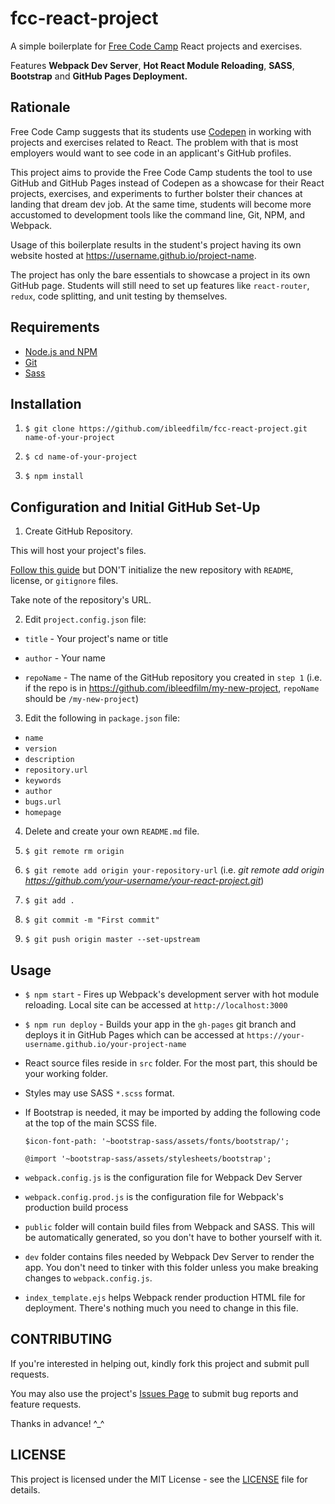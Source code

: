 # fcc-react-project

A simple boilerplate for [Free Code Camp](https://www.freecodecamp.com) React
projects and exercises.

Features **Webpack Dev Server**, **Hot React Module Reloading**, **SASS**,
**Bootstrap** and **GitHub Pages Deployment.**

## Rationale

Free Code Camp suggests that its students use [Codepen](http://codepen.io) in
working with projects and exercises related to React. The problem with that is
most employers would want to see code in an applicant's GitHub profiles.

This project aims to provide the Free Code Camp students the tool to use GitHub
and GitHub Pages instead of Codepen as a showcase for their React projects,
exercises, and experiments to further bolster their chances at landing that
dream dev job. At the same time, students will become more accustomed to
development tools like the command line, Git, NPM, and Webpack.

Usage of this boilerplate results in the student's project having its own website
hosted at https://username.github.io/project-name.

The project has only the bare essentials to showcase a project in its own GitHub
page. Students will still need to set up features like `react-router`, `redux`,
code splitting, and unit testing by themselves.

## Requirements

- [Node.js and NPM](https://nodejs.org/en/download/)
- [Git](https://git-scm.com/downloads)
- [Sass](http://sass-lang.com/install)

## Installation

1. `$ git clone https://github.com/ibleedfilm/fcc-react-project.git name-of-your-project`

2. `$ cd name-of-your-project`

3. `$ npm install`

## Configuration and Initial GitHub Set-Up

1. Create GitHub Repository.

  This will host your project's files.

  [Follow this guide](https://help.github.com/articles/creating-a-new-repository/)
  but DON'T initialize the new repository with `README`, license, or `gitignore`
  files.

  Take note of the repository's URL.

2. Edit `project.config.json` file:

  - `title` - Your project's name or title

  - `author` - Your name

  - `repoName` - The name of the GitHub repository you created in `step 1` (i.e.
    if the repo is in https://github.com/ibleedfilm/my-new-project, `repoName`
    should be `/my-new-project`)

3. Edit the following in `package.json` file:
  - `name`
  - `version`
  - `description`
  - `repository.url`
  - `keywords`
  - `author`
  - `bugs.url`
  - `homepage`

4. Delete and create your own `README.md` file.

5. `$ git remote rm origin`

6. `$ git remote add origin your-repository-url`
  (i.e. _git remote add origin https://github.com/your-username/your-react-project.git_)

7. `$ git add .`

8. `$ git commit -m "First commit"`

9. `$ git push origin master --set-upstream`

## Usage

- `$ npm start` - Fires up Webpack's development server with hot module reloading.
Local site can be accessed at `http://localhost:3000`

- `$ npm run deploy` - Builds your app in the `gh-pages` git branch and deploys
it in GitHub Pages which can be accessed at `https://your-username.github.io/your-project-name`

- React source files reside in `src` folder. For the most part, this should be
your working folder.

- Styles may use SASS `*.scss` format.

- If Bootstrap is needed, it may be imported by adding the following code at the top of the main SCSS file.

  `$icon-font-path: '~bootstrap-sass/assets/fonts/bootstrap/';`

  `@import '~bootstrap-sass/assets/stylesheets/bootstrap';`

- `webpack.config.js` is the configuration file for Webpack Dev Server

- `webpack.config.prod.js` is the configuration file for Webpack's production
build process

- `public` folder will contain build files from Webpack and SASS. This will be
automatically generated, so you don't have to bother yourself with it.

- `dev` folder contains files needed by Webpack Dev Server to render the app.
You don't need to tinker with this folder unless you make breaking changes to
`webpack.config.js`.

- `index_template.ejs` helps Webpack render production HTML file for deployment.
There's nothing much you need to change in this file.

## CONTRIBUTING

If you're interested in helping out, kindly fork this project and submit pull
requests.

You may also use the project's [Issues Page](https://github.com/ibleedfilm/fcc-react-project/issues)
to submit bug reports and feature requests.

Thanks in advance! ^_^

## LICENSE
This project is licensed under the MIT License - see the [LICENSE](LICENSE) file
for details.
